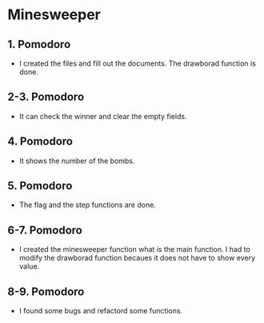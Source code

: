 # Minesweeper

## 1. Pomodoro

- I created the files and fill out the documents. The drawborad function is done.

## 2-3. Pomodoro

- It can check the winner and clear the empty fields.

## 4. Pomodoro

- It shows the number of the bombs.

## 5. Pomodoro

- The flag and the step functions are done.

## 6-7. Pomodoro

- I created the minesweeper function what is the main function. I had to modify the drawborad function becaues it does not have to show every value.

## 8-9. Pomodoro

- I found some bugs and refactord some functions.
